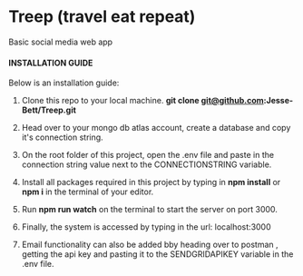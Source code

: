 # Treep (travel eat repeat)
Basic social media web app

#### INSTALLATION GUIDE

Below is an installation guide:

1.	Clone this repo to your local machine. **git clone git@github.com:Jesse-Bett/Treep.git**

2.	Head over to your mongo db atlas account, create a database and copy it's connection string.
  
3.	On the root folder of this project, open the .env file and paste in the connection string value  next to the CONNECTIONSTRING  variable.

4.	Install all packages required in this project by typing in **npm install** or **npm i** in the terminal of your editor.

5.	Run **npm run watch** on the terminal to start the server on port 3000.

6.	Finally, the system is accessed by typing in the url: localhost:3000

7.	Email functionality can also be added bby heading over to postman , getting the api key and pasting it to the SENDGRIDAPIKEY variable in the .env file. 











